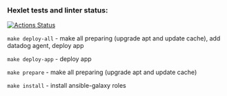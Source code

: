 ### Hexlet tests and linter status:
[![Actions Status](https://github.com/irkinwork/devops-for-programmers-project-lvl2/workflows/hexlet-check/badge.svg)](https://github.com/irkinwork/devops-for-programmers-project-lvl2/actions)


`make deploy-all` - make all preparing (upgrade apt and update cache), add datadog agent, deploy app

`make deploy-app` - deploy app

`make prepare` - make all preparing (upgrade apt and update cache)

`make install` - install ansible-galaxy roles
